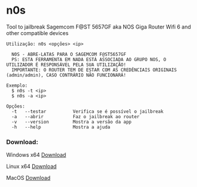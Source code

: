 # n0s
Tool to jailbreak Sagemcom F@ST 5657GF aka NOS Giga Router Wifi 6 and other compatible devices


```
Utilização: n0s <opções> <ip>

  N0S - ABRE-LATAS PARA O SAGEMCOM F@ST5657GF
  PS: ESTA FERRAMENTA EM NADA ESTÁ ASSOCIADA AO GRUPO NOS, O UTILIZADOR É RESPONSÁVEL PELA SUA UTILIZAÇÃO!
  IMPORTANTE: O ROUTER TEM DE ESTAR COM AS CREDÊNCIAIS ORIGINAIS (admin/admin), CASO CONTRÁRIO NÃO FUNCIONARÁ!

Exemplo:
  $ n0s -t <ip>
  $ n0s -a <ip>

Opções:
  -t   --testar          Verifica se é possível o jailbreak
  -a   --abrir           Faz o jailbreak ao router
  -v   --version         Mostra a versão da app
  -h   --help            Mostra a ajuda 
 ```

### Download:

Windows x64 [Download](https://github.com/n0sp0is/n0s/releases/download/master/n0s_win64.exe)

Linux x64 [Download](https://github.com/n0sp0is/n0s/releases/download/master/n0s_linux_x64)

MacOS [Download](https://github.com/n0sp0is/n0s/releases/download/master/n0s_mac)

